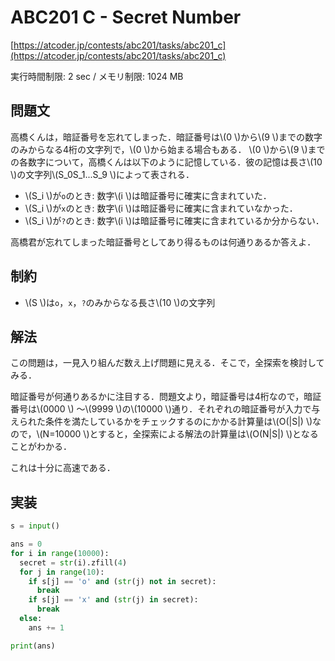 # ABC201 C - Secret Number

[https://atcoder.jp/contests/abc201/tasks/abc201_c](https://atcoder.jp/contests/abc201/tasks/abc201_c)

実行時間制限: 2 sec / メモリ制限: 1024 MB

## 問題文
高橋くんは，暗証番号を忘れてしまった．暗証番号は\\(0 \\)から\\(9 \\)までの数字のみからなる4桁の文字列で，\\(0 \\)から始まる場合もある．
\\(0 \\)から\\(9 \\)までの各数字について，高橋くんは以下のように記憶している．彼の記憶は長さ\\(10 \\)の文字列\\(S_0S_1...S_9 \\)によって表される．

- \\(S_i \\)が`o`のとき: 数字\\(i \\)は暗証番号に確実に含まれていた．
- \\(S_i \\)が`x`のとき: 数字\\(i \\)は暗証番号に確実に含まれていなかった．
- \\(S_i \\)が`?`のとき: 数字\\(i \\)は暗証番号に確実に含まれているか分からない．

高橋君が忘れてしまった暗証番号としてあり得るものは何通りあるか答えよ．

## 制約

- \\(S \\)は`o`，`x`，`?`のみからなる長さ\\(10 \\)の文字列

## 解法

この問題は，一見入り組んだ数え上げ問題に見える．そこで，全探索を検討してみる．

暗証番号が何通りあるかに注目する．問題文より，暗証番号は4桁なので，暗証番号は\\(0000 \\) 〜\\(9999 \\)の\\(10000 \\)通り．それぞれの暗証番号が入力で与えられた条件を満たしているかをチェックするのにかかる計算量は\\(O(|S|) \\)なので，\\(N=10000 \\)とすると，全探索による解法の計算量は\\(O(N|S|) \\)となることがわかる．

これは十分に高速である．

## 実装

```py
s = input()

ans = 0
for i in range(10000):
  secret = str(i).zfill(4)
  for j in range(10):
    if s[j] == 'o' and (str(j) not in secret):
      break
    if s[j] == 'x' and (str(j) in secret):
      break
  else:
    ans += 1

print(ans)
```